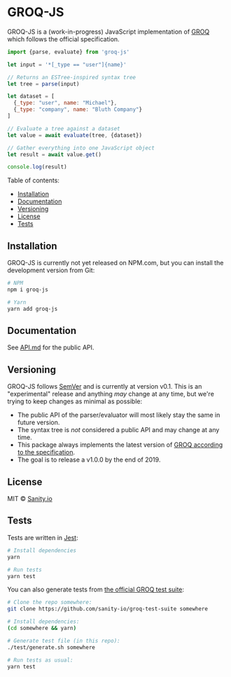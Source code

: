 # GROQ-JS

GROQ-JS is a (work-in-progress) JavaScript implementation of [GROQ](https://www.sanity.io/docs/data-store/how-queries-work) which follows the official specification.

```javascript
import {parse, evaluate} from 'groq-js'

let input = '*[_type == "user"]{name}'

// Returns an ESTree-inspired syntax tree
let tree = parse(input)

let dataset = [
  {_type: "user", name: "Michael"},
  {_type: "company", name: "Bluth Company"}
]

// Evaluate a tree against a dataset
let value = await evaluate(tree, {dataset})

// Gather everything into one JavaScript object
let result = await value.get()

console.log(result)
```

Table of contents:

- [Installation](#installation)
- [Documentation](#documentation)
- [Versioning](#versioning)
- [License](#license)
- [Tests](#tests)

## Installation

GROQ-JS is currently not yet released on NPM.com, but you can install the development version from Git:

```bash
# NPM
npm i groq-js

# Yarn
yarn add groq-js
```

## Documentation

See [API.md](API.md) for the public API.

## Versioning

GROQ-JS follows [SemVer](https://semver.org) and is currently at version v0.1.
This is an "experimental" release and anything *may* change at any time, but we're trying to keep changes as minimal as possible:

- The public API of the parser/evaluator will most likely stay the same in future version.
- The syntax tree is *not* considered a public API and may change at any time.
- This package always implements the latest version of [GROQ according to the specification](https://github.com/sanity-io/groq). 
- The goal is to release a v1.0.0 by the end of 2019.

## License

MIT © [Sanity.io](https://www.sanity.io/)

## Tests

Tests are written in [Jest](https://jestjs.io/):

```bash
# Install dependencies
yarn

# Run tests
yarn test
```

You can also generate tests from [the official GROQ test suite](https://github.com/sanity-io/groq-test-suite):

```bash
# Clone the repo somewhere:
git clone https://github.com/sanity-io/groq-test-suite somewhere

# Install dependencies:
(cd somewhere && yarn)

# Generate test file (in this repo):
./test/generate.sh somewhere

# Run tests as usual:
yarn test
```

